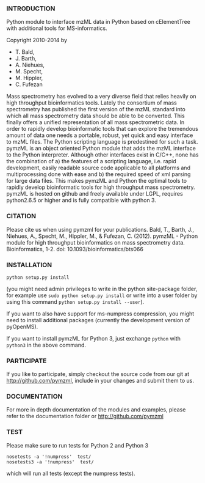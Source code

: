 ### INTRODUCTION

Python module to interface mzML data in Python based on cElementTree
with additional tools for MS-informatics.

Copyright 2010-2014 by
* T. Bald,
* J. Barth,
* A. Niehues,
* M. Specht,
* M. Hippler,
* C. Fufezan


Mass spectrometry has evolved to a very diverse field that relies heavily on high throughput bioinformatics tools. Lately the consortium of mass spectrometry has published the first version of the mzML standard into which all mass spectrometry data should be able to be converted. This finally offers a unified representation of all mass spectrometric data. In order to rapidly develop bioinformatic tools that can explore the tremendous amount of data one needs a portable, robust, yet quick and easy interface to mzML files. The Python scripting language is predestined for such a task. pymzML is an object oriented Python module that adds the mzML interface to the Python interpreter. Although other interfaces exist in C/C++, none has the combination of a) the features of a scripting language, i.e. rapid development, easily readable source code applicable to all platforms and multiprocessing done with ease and b) the required speed of xml parsing for large data files. This makes pymzML and Python the optimal tools to rapidly develop bioinformatic tools for high throughput mass spectrometry. pymzML is hosted on github and freely available under LGPL, requires python2.6.5 or higher and is fully compatible with python 3.


### CITATION

Please cite us when using pymzml for your publications.
Bald, T., Barth, J., Niehues, A., Specht, M., Hippler, M., & Fufezan, C. (2012). pymzML - Python module for high throughput bioinformatics on mass spectrometry data. Bioinformatics, 1-2.
doi: 10.1093/bioinformatics/bts066


### INSTALLATION

    python setup.py install

(you might need admin privileges to write in the python site-package folder,
for example use ```sudo python setup.py install``` or write into a user folder
by using this command ```python setup.py install --user```). 

If you want to also have support for ms-numpress compression, you might need to
install additional packages (currently the development version of pyOpenMS).

If you want to install pymzML for Python 3, just exchange ```python``` with
```python3``` in the above command.


### PARTICIPATE

If you like to participate, simply checkout the source code from our git at
http://github.com/pymzml, include in your changes and submit them to us.


### DOCUMENTATION

For more in depth documentation of the modules and examples, please refer to
the documentation folder or http://github.com/pymzml

### TEST

Please make sure to run tests for Python 2 and Python 3

    nosetests -a '!numpress'  test/
    nosetests3 -a '!numpress'  test/

which will run all tests (except the numpress tests).

